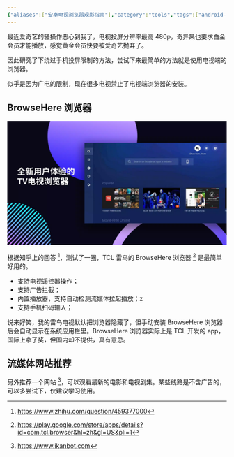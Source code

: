 ```yaml
---
{"aliases":["安卓电视浏览器观影指南"],"category":"tools","tags":["android-tv"],"status":"published","link":"NA","date created":"2023-01-28 Sat 21:35:16","date modified":"2024-02-21 Wed 18:49:01","dg-publish":true,"permalink":"/Blog/Share/安卓电视浏览器观影指南/","dgPassFrontmatter":true}
---
```



最近爱奇艺的骚操作恶心到我了，电视投屏分辨率最高 480p，奇异果也要求白金会员才能播放，感觉黄金会员快要被爱奇艺抛弃了。

因此研究了下绕过手机投屏限制的方法，尝试下来最简单的方法就是使用电视端的浏览器。

似乎是因为广电的限制，现在很多电视禁止了电视端浏览器的安装。

## BrowseHere 浏览器

![Pasted image 20230128220355](https://github.com/Yunz93/PicRepo/blob/main/image/Pasted%20image%2020230128220355.png?raw=true)

根据知乎上的回答 [^1]，测试了一圈，TCL 雷鸟的 BrowseHere 浏览器 [^2] 是最简单好用的。
- 支持电视遥控器操作；
- 支持广告拦截；
- 内置播放器，支持自动检测流媒体拉起播放；z
- 支持手机扫码输入；

说来好笑，我的雷鸟电视默认把浏览器隐藏了，但手动安装 BrowseHere 浏览器后会自动显示在系统应用栏里。BrowseHere 浏览器实际上是 TCL 开发的 app，国际上拿了奖，但国内却不提供，真有意思。

## 流媒体网站推荐

另外推荐一个网站 [^3]，可以观看最新的电影和电视剧集。某些线路是不含广告的，可以多尝试下，仅建议学习使用。

[^1]: https://www.zhihu.com/question/459377000
[^2]: https://play.google.com/store/apps/details?id=com.tcl.browser&hl=zh&gl=US&pli=1
[^3]: https://www.ikanbot.com
